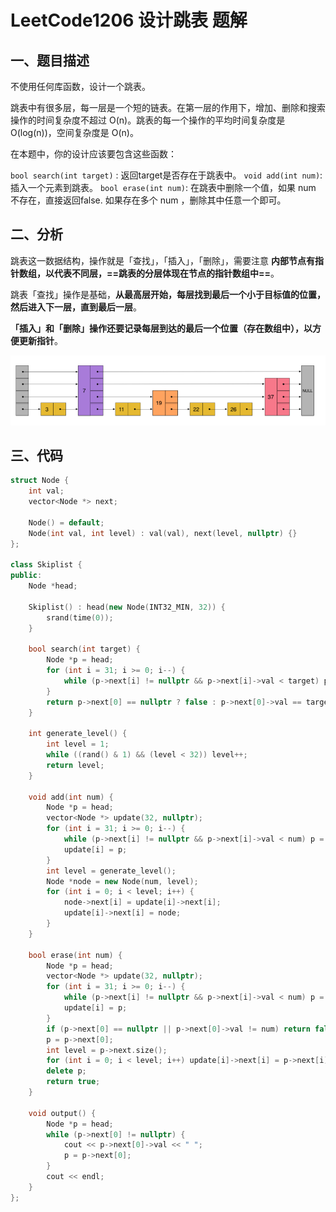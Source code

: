 # LeetCode1206 设计跳表 题解

## 一、题目描述

不使用任何库函数，设计一个跳表。

跳表中有很多层，每一层是一个短的链表。在第一层的作用下，增加、删除和搜索操作的时间复杂度不超过 O(n)。跳表的每一个操作的平均时间复杂度是 O(log(n))，空间复杂度是 O(n)。

在本题中，你的设计应该要包含这些函数：

`bool search(int target)` : 返回target是否存在于跳表中。
`void add(int num)`: 插入一个元素到跳表。
`bool erase(int num)`: 在跳表中删除一个值，如果 num 不存在，直接返回false. 如果存在多个 num ，删除其中任意一个即可。




## 二、分析

跳表这一数据结构，操作就是「查找」，「插入」，「删除」，需要注意 **内部节点有指针数组，以代表不同层，==跳表的分层体现在节点的指针数组中==**。

跳表「查找」操作是基础，**从最高层开始，每层找到最后一个小于目标值的位置，然后进入下一层，直到最后一层**。

**「插入」和「删除」操作还要记录每层到达的最后一个位置（存在数组中），以方便更新指针**。

![](./skip_list.png)



## 三、代码

```c++
struct Node {
    int val;
    vector<Node *> next;

    Node() = default;
    Node(int val, int level) : val(val), next(level, nullptr) {}
};

class Skiplist {
public:
    Node *head;

    Skiplist() : head(new Node(INT32_MIN, 32)) {
        srand(time(0));
    }

    bool search(int target) {
        Node *p = head;
        for (int i = 31; i >= 0; i--) {
            while (p->next[i] != nullptr && p->next[i]->val < target) p = p->next[i];
        }
        return p->next[0] == nullptr ? false : p->next[0]->val == target;
    }

    int generate_level() {
        int level = 1;
        while ((rand() & 1) && (level < 32)) level++;
        return level;
    }

    void add(int num) {
        Node *p = head;
        vector<Node *> update(32, nullptr);
        for (int i = 31; i >= 0; i--) {
            while (p->next[i] != nullptr && p->next[i]->val < num) p = p->next[i];
            update[i] = p;
        }
        int level = generate_level();
        Node *node = new Node(num, level);
        for (int i = 0; i < level; i++) {
            node->next[i] = update[i]->next[i];
            update[i]->next[i] = node;
        }
    }

    bool erase(int num) {
        Node *p = head;
        vector<Node *> update(32, nullptr);
        for (int i = 31; i >= 0; i--) {
            while (p->next[i] != nullptr && p->next[i]->val < num) p = p->next[i];
            update[i] = p;
        }
        if (p->next[0] == nullptr || p->next[0]->val != num) return false;
        p = p->next[0];
        int level = p->next.size();
        for (int i = 0; i < level; i++) update[i]->next[i] = p->next[i];
        delete p;
        return true;
    }

    void output() {
        Node *p = head;
        while (p->next[0] != nullptr) {
            cout << p->next[0]->val << " ";
            p = p->next[0];
        }
        cout << endl;
    }
};
```

